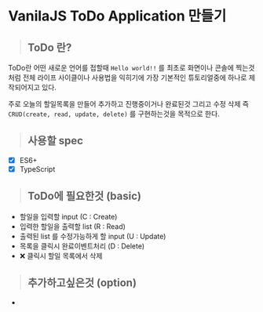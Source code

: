 # VanilaJS ToDo Application 만들기

>## ToDo 란?
ToDo란 어떤 새로운 언어를 접할때 `Hello world!!` 를 최초로 화면이나 콘솔에 찍는것처럼 전체 라이프 사이클이나 사용법을 익히기에 가장 기본적인 튜토리얼중에 하나로 제작되어지고 있다.

주로 오늘의 할일목록을 만들어 추가하고 진행중이거나 완료된것 그리고 수정 삭제 즉 `CRUD(create, read, update, delete)` 를 구현하는것을 목적으로 한다.

>## 사용할 spec
- [x] ES6+
- [x] TypeScript

>## ToDo에 필요한것 (basic)
- 할일을 입력할 input (C : Create)
- 입력한 할일을 출력할 list (R : Read)
- 출력된 list 를 수정가능하게 할 input (U : Update)
- 목록을 클릭시 완료이벤트처리 (D : Delete)
- ❌ 클릭시 할일 목록에서 삭제

>## 추가하고싶은것 (option)
- 